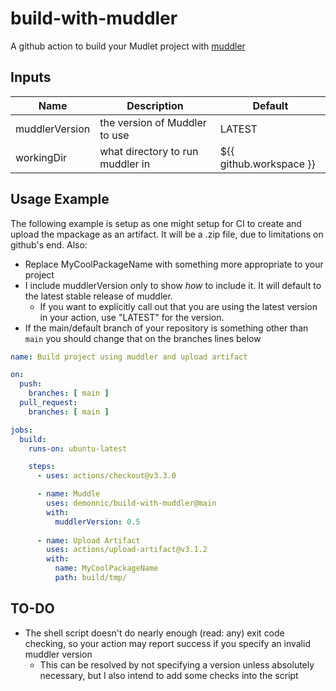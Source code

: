 # build-with-muddler

A github action to build your Mudlet project with [muddler](https://github.com/demonnic/muddler)

## Inputs

Name | Description | Default
--- | --- | ---
muddlerVersion | the version of Muddler to use | LATEST
workingDir | what directory to run muddler in | ${{ github.workspace }}

## Usage Example

The following example is setup as one might setup for CI to create and upload the mpackage as an artifact.
It will be a .zip file, due to limitations on github's end.
Also:

* Replace MyCoolPackageName with something more appropriate to your project
* I include muddlerVersion only to show *how* to include it. It will default to the latest stable release of muddler.
  * If you want to explicitly call out that you are using the latest version in your action, use "LATEST" for the version.
* If the main/default branch of your repository is something other than `main` you should change that on the branches lines below

```yaml
name: Build project using muddler and upload artifact

on:
  push:
    branches: [ main ]
  pull_request:
    branches: [ main ]

jobs:
  build:
    runs-on: ubuntu-latest

    steps:
      - uses: actions/checkout@v3.3.0

      - name: Muddle
        uses: demonnic/build-with-muddler@main
        with:
          muddlerVersion: 0.5
      
      - name: Upload Artifact
        uses: actions/upload-artifact@v3.1.2
        with:
          name: MyCoolPackageName
          path: build/tmp/

```

## TO-DO

* The shell script doesn't do nearly enough (read: any) exit code checking, so your action may report success if you specify an invalid muddler version
  * This can be resolved by not specifying a version unless absolutely necessary, but I also intend to add some checks into the script
